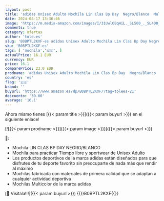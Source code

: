 ```yaml
---
layout: post
title: 'adidas Unisex Adulto Mochila Lin Clas Bp Day  Negro/Blanco  Multicolor   HT4768  NS'
date: 2024-08-17 13:36:46
image: 'https://m.media-amazon.com/images/I/31UwlOBq4iL._SL500_._SL400_.jpg'
comments: true
category: ofertas
author: 'tole.es'
slug: 'B0BPTL2KXF-es adidas Unisex Adulto Mochila Lin Clas Bp Day Negro/Blanco...'
sku: 'B0BPTL2KXF-es'
tags: [ 'mochila','🇪🇸', ]
actualPrice: 16.1 EUR
currency: EUR
price: 16.1
comparePrice: 23.0 EUR
prodname: 'adidas Unisex Adulto Mochila Lin Clas Bp Day  Negro/Blanco  Multicolor   HT4768  NS'
country: 'es'
flag: '🇪🇸'
brand: ''
buyurl: 'https://www.amazon.es/dp/B0BPTL2KXF/?tag=tolees-21'
descuento: '30.00'
average: '16.1'
---
```


Ahora mismo tienes [{{< param title >}}]({{< param buyurl >}}) en el siguiente enlace!

[![{{< param prodname >}}]({{< param image >}})]({{< param buyurl >}})

🔎:

- Mochila LIN CLAS BP DAY NEGRO/BLANCO
- Mochila para practicar Tiempo libre y sportwear de Unisex Adulto
- Los productos deportivos de la marca adidas están diseñados para que disfrutes de tu deporte favorito sin preocuparte de nada más que rendir al máximo
- Mochilas fabricada con materiales de primera calidad que se adaptan a cualquier actividad deportiva
- Mochilas Multicolor de la marca adidas

[🛒 Visítala!!!]({{< param buyurl >}})
{{<world>}}B0BPTL2KXF{{</world>}}
